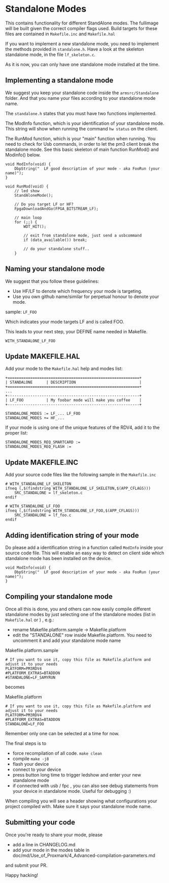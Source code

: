 # Standalone Modes

This contains functionality for different StandAlone modes. The fullimage will be built given the correct compiler flags used. Build targets for these files are contained in `Makefile.inc` and `Makefile.hal`

If you want to implement a new standalone mode, you need to implement the methods provided in `standalone.h`.
Have a look at the skeleton standalone mode, in the file `lf_skeleton.c`.

As it is now, you can only have one standalone mode installed at the time.  

## Implementing a standalone mode

We suggest you keep your standalone code inside the `armsrc/Standalone` folder. And that you name your files according to your standalone mode name.

The `standalone.h` states that you must have two functions implemented. 

The ModInfo function, which is your identification of your standalone mode.  This string will show when running the command `hw status` on the client.

The RunMod function, which is your "main" function when running.  You need to check for Usb commands, in order to let the pm3 client break the standalone mode.  See this basic skeleton of main function RunMod() and Modinfo() below.

````
void ModInfo(void) {
    DbpString("  LF good description of your mode - aka FooRun (your name)");
}

void RunMod(void) {
    // led show
    StandAloneMode();

    // Do you target LF or HF?
    FpgaDownloadAndGo(FPGA_BITSTREAM_LF);

    // main loop
    for (;;) {
        WDT_HIT();

        // exit from standalone mode, just send a usbcommand
        if (data_available()) break;

        // do your standalone stuff..
    }
````

## Naming your standalone mode

We suggest that you follow these guidelines:
- Use HF/LF to denote which frequency your mode is targeting.  
- Use you own github name/similar for perpetual honour to denote your mode.

sample:
 `LF_FOO`

Which indicates your mode targets LF and is called FOO.

This leads to your next step, your DEFINE name needed in Makefile.

`WITH_STANDALONE_LF_FOO`


## Update MAKEFILE.HAL

Add your mode to the `Makefile.hal` help and modes list:
```
+==========================================================+
| STANDALONE      | DESCRIPTION                            |
+==========================================================+
...
+----------------------------------------------------------+
| LF_FOO          | My foobar mode will make you coffee    |
+----------------------------------------------------------+

STANDALONE_MODES := LF_... LF_FOO
STANDALONE_MODES += HF_...
```

If your mode is using one of the unique features of the RDV4, add it to the proper list:

```
STANDALONE_MODES_REQ_SMARTCARD :=
STANDALONE_MODES_REQ_FLASH :=
```

## Update MAKEFILE.INC
Add your source code files like the following sample in the `Makefile.inc`

```
# WITH_STANDALONE_LF_SKELETON
ifneq (,$(findstring WITH_STANDALONE_LF_SKELETON,$(APP_CFLAGS)))
    SRC_STANDALONE = lf_skeleton.c
endif

# WITH_STANDALONE_LF_FOO
ifneq (,$(findstring WITH_STANDALONE_LF_FOO,$(APP_CFLAGS)))
    SRC_STANDALONE = lf_foo.c
endif
```

## Adding identification string of your mode
Do please add a identification string in a function called `ModInfo` inside your source code file.
This will enable an easy way to detect on client side which standalone mode has been installed on the device.

````
void ModInfo(void) {
    DbpString("  LF good description of your mode - aka FooRun (your name)");
}
````

## Compiling your standalone mode
Once all this is done, you and others can now easily compile different standalone modes by just selecting one of the standalone modes (list in `Makefile.hal` or ) , e.g.:

- rename  Makefile.platform.sample -> Makefile.platform
- edit the "STANDALONE" row inside Makefile.platform.  You need to uncomment it and add your standalone mode name

Makefile.platform.sample
```
# If you want to use it, copy this file as Makefile.platform and adjust it to your needs
PLATFORM=PM3RDV4
#PLATFORM_EXTRAS=BTADDON
#STANDALONE=LF_SAMYRUN
```
 becomes
 
 Makefile.platform
 ```
# If you want to use it, copy this file as Makefile.platform and adjust it to your needs
PLATFORM=PM3RDV4
#PLATFORM_EXTRAS=BTADDON
STANDALONE=LF_FOO
```

Remember only one can be selected at a time for now.

The final steps is to 
- force recompilation of all code.  ```make clean```
- compile ```make -j8```
- flash your device
- connect to your device
- press button long time to trigger ledshow and enter your new standalone mode
- if connected with usb / fpc ,  you can also see debug statements from your device in standalone mode. Useful for debugging :)

When compiling you will see a header showing what configurations your project compiled with.
Make sure it says your standalone mode name.  

## Submitting your code

Once you're ready to share your mode, please

* add a line in CHANGELOG.md
* add your mode in the modes table in doc/md/Use_of_Proxmark/4_Advanced-compilation-parameters.md

and submit your PR.

Happy hacking!
